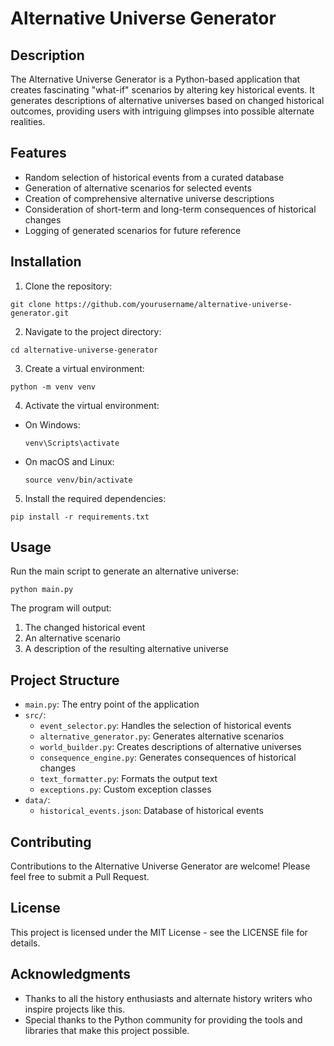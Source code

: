 # Alternative Universe Generator

## Description
The Alternative Universe Generator is a Python-based application that creates fascinating "what-if" scenarios by altering key historical events. It generates descriptions of alternative universes based on changed historical outcomes, providing users with intriguing glimpses into possible alternate realities.

## Features
- Random selection of historical events from a curated database
- Generation of alternative scenarios for selected events
- Creation of comprehensive alternative universe descriptions
- Consideration of short-term and long-term consequences of historical changes
- Logging of generated scenarios for future reference

## Installation

1. Clone the repository:

```
git clone https://github.com/yourusername/alternative-universe-generator.git
```

2. Navigate to the project directory:

```
cd alternative-universe-generator
```

3. Create a virtual environment:

```
python -m venv venv
```

4. Activate the virtual environment:
- On Windows:
  ```
  venv\Scripts\activate
  ```
- On macOS and Linux:
  ```
  source venv/bin/activate
  ```

5. Install the required dependencies:

```
pip install -r requirements.txt
```

## Usage

Run the main script to generate an alternative universe:
```
python main.py
```

The program will output:
1. The changed historical event
2. An alternative scenario
3. A description of the resulting alternative universe

## Project Structure

- `main.py`: The entry point of the application
- `src/`:
  - `event_selector.py`: Handles the selection of historical events
  - `alternative_generator.py`: Generates alternative scenarios
  - `world_builder.py`: Creates descriptions of alternative universes
  - `consequence_engine.py`: Generates consequences of historical changes
  - `text_formatter.py`: Formats the output text
  - `exceptions.py`: Custom exception classes
- `data/`:
  - `historical_events.json`: Database of historical events

## Contributing

Contributions to the Alternative Universe Generator are welcome! Please feel free to submit a Pull Request.

## License

This project is licensed under the MIT License - see the LICENSE file for details.

## Acknowledgments

- Thanks to all the history enthusiasts and alternate history writers who inspire projects like this.
- Special thanks to the Python community for providing the tools and libraries that make this project possible.